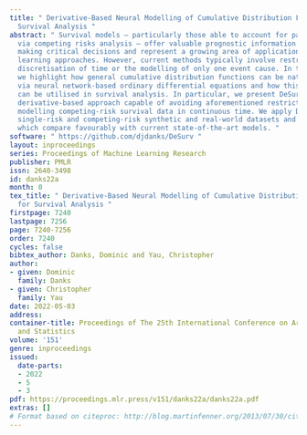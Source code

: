 ```yaml
---
title: " Derivative-Based Neural Modelling of Cumulative Distribution Functions for
  Survival Analysis "
abstract: " Survival models — particularly those able to account for patient comorbidities
  via competing risks analysis — offer valuable prognostic information to clinicians
  making critical decisions and represent a growing area of application for machine
  learning approaches. However, current methods typically involve restrictive parameterisations,
  discretisation of time or the modelling of only one event cause. In this paper,
  we highlight how general cumulative distribution functions can be naturally expressed
  via neural network-based ordinary differential equations and how this observation
  can be utilised in survival analysis. In particular, we present DeSurv, a neural
  derivative-based approach capable of avoiding aforementioned restrictions and flexibly
  modelling competing-risk survival data in continuous time. We apply DeSurv to both
  single-risk and competing-risk synthetic and real-world datasets and obtain results
  which compare favourably with current state-of-the-art models. "
software: " https://github.com/djdanks/DeSurv "
layout: inproceedings
series: Proceedings of Machine Learning Research
publisher: PMLR
issn: 2640-3498
id: danks22a
month: 0
tex_title: " Derivative-Based Neural Modelling of Cumulative Distribution Functions
  for Survival Analysis "
firstpage: 7240
lastpage: 7256
page: 7240-7256
order: 7240
cycles: false
bibtex_author: Danks, Dominic and Yau, Christopher
author:
- given: Dominic
  family: Danks
- given: Christopher
  family: Yau
date: 2022-05-03
address:
container-title: Proceedings of The 25th International Conference on Artificial Intelligence
  and Statistics
volume: '151'
genre: inproceedings
issued:
  date-parts:
  - 2022
  - 5
  - 3
pdf: https://proceedings.mlr.press/v151/danks22a/danks22a.pdf
extras: []
# Format based on citeproc: http://blog.martinfenner.org/2013/07/30/citeproc-yaml-for-bibliographies/
---
```

